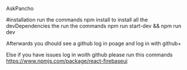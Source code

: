 AskPancho


#installation run the commands npm install to install all the devDependencies
the run the commands npm run start-dev && npm run dev

Afterwards you dhould see a github log in poage and log in with github+

Else if you have issues log in woith github please run this commands https://www.npmjs.com/package/react-firebaseui
